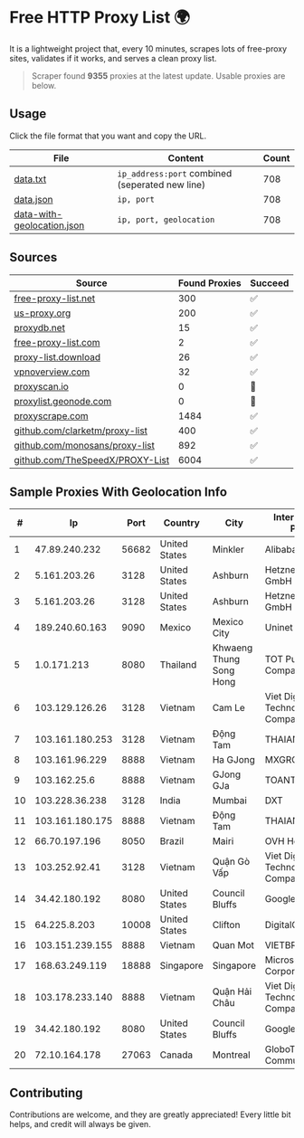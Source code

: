 
# Free HTTP Proxy List 🌍

It is a lightweight project that, every 10 minutes, scrapes lots of free-proxy sites, validates if it works, and serves a clean proxy list.


> Scraper found **9355** proxies at the latest update. Usable proxies are below.

## Usage

Click the file format that you want and copy the URL.


|File|Content|Count|
|----|-------|-----|
|[data.txt](https://raw.githubusercontent.com/themiralay/Proxy-List-World/master/data.txt)|`ip_address:port` combined (seperated new line)|708|
|[data.json](https://raw.githubusercontent.com/themiralay/Proxy-List-World/master/data.json)|`ip, port`|708|
|[data-with-geolocation.json](https://raw.githubusercontent.com/themiralay/Proxy-List-World/master/data-with-geolocation.json)|`ip, port, geolocation`|708|

## Sources

|Source|Found Proxies|Succeed|
|------|-------------|-------|
|[free-proxy-list.net](https://free-proxy-list.net)|300|✅|
|[us-proxy.org](https://www.us-proxy.org)|200|✅|
|[proxydb.net](http://proxydb.net)|15|✅|
|[free-proxy-list.com](https://free-proxy-list.com/?page=&port=&type%5B%5D=http&type%5B%5D=https&up_time=0&search=Search)|2|✅|
|[proxy-list.download](https://www.proxy-list.download/HTTP)|26|✅|
|[vpnoverview.com](https://vpnoverview.com/privacy/anonymous-browsing/free-proxy-servers)|32|✅|
|[proxyscan.io](https://www.proxyscan.io)|0|🚫|
|[proxylist.geonode.com](https://proxylist.geonode.com/api/proxy-list?limit=300&page=1&sort_by=lastChecked&sort_type=desc&protocols=http,https)|0|🚫|
|[proxyscrape.com](https://api.proxyscrape.com/v2/?request=displayproxies&protocol=http&timeout=10000&country=all&ssl=all&anonymity=all)|1484|✅|
|[github.com/clarketm/proxy-list](https://raw.githubusercontent.com/clarketm/proxy-list/master/proxy-list-raw.txt)|400|✅|
|[github.com/monosans/proxy-list](https://raw.githubusercontent.com/monosans/proxy-list/main/proxies/http.txt)|892|✅|
|[github.com/TheSpeedX/PROXY-List](https://raw.githubusercontent.com/TheSpeedX/PROXY-List/master/http.txt)|6004|✅|


## Sample Proxies With Geolocation Info

|#|Ip|Port|Country|City|Internet Service Provider|
|-|--|----|-------|----|-------------------------|
|1|47.89.240.232|56682|United States|Minkler|Alibaba.com LLC|
|2|5.161.203.26|3128|United States|Ashburn|Hetzner Online GmbH|
|3|5.161.203.26|3128|United States|Ashburn|Hetzner Online GmbH|
|4|189.240.60.163|9090|Mexico|Mexico City|Uninet S.A. de C.V.|
|5|1.0.171.213|8080|Thailand|Khwaeng Thung Song Hong|TOT Public Company Limited|
|6|103.129.126.26|3128|Vietnam|Cam Le|Viet Digital Technology Liability Company|
|7|103.161.180.253|3128|Vietnam|Động Tam|THAIAN|
|8|103.161.96.229|8888|Vietnam|Ha GJong|MXGROUP|
|9|103.162.25.6|8888|Vietnam|GJong GJa|TOANTHANGSTECH|
|10|103.228.36.238|3128|India|Mumbai|DXT|
|11|103.161.180.175|8888|Vietnam|Động Tam|THAIAN|
|12|66.70.197.196|8050|Brazil|Mairi|OVH Hosting|
|13|103.252.92.41|3128|Vietnam|Quận Gò Vấp|Viet Digital Technology Liability Company|
|14|34.42.180.192|8080|United States|Council Bluffs|Google LLC|
|15|64.225.8.203|10008|United States|Clifton|DigitalOcean, LLC|
|16|103.151.239.155|8888|Vietnam|Quan Mot|VIETBRANDS|
|17|168.63.249.119|18888|Singapore|Singapore|Microsoft Corporation|
|18|103.178.233.140|8888|Vietnam|Quận Hải Châu|Viet Digital Technology Liability Company|
|19|34.42.180.192|8080|United States|Council Bluffs|Google LLC|
|20|72.10.164.178|27063|Canada|Montreal|GloboTech Communications|



## Contributing

Contributions are welcome, and they are greatly appreciated! Every
little bit helps, and credit will always be given.


